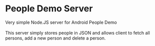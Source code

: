 # People Demo Server
Very simple Node.JS server for Android People Demo<br>
<br>
This server simply stores people in JSON and allows client to fetch all persons, add a new person and delete a person.<br>
<br>
